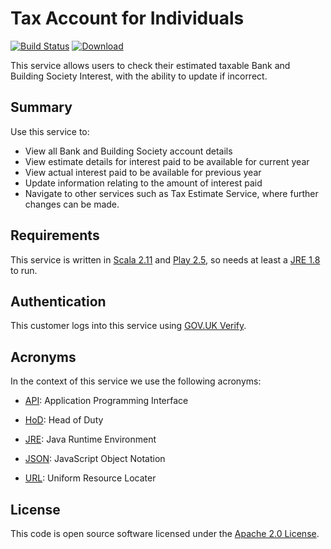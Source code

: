 Tax Account for Individuals
=============

[![Build Status](https://travis-ci.org/hmrc/bank-and-building-society-interest-frontend.svg)](https://travis-ci.org/hmrc/bank-and-building-society-interest-frontend) [ ![Download](https://api.bintray.com/packages/hmrc/releases/bank-and-building-society-interest-frontend/images/download.svg) ](https://bintray.com/hmrc/releases/bank-and-building-society-interest-frontend/_latestVersion)

This service allows users to check their estimated taxable Bank and Building Society Interest, with the ability to update if incorrect.

Summary
-----------

Use this service to:
* View all Bank and Building Society account details
* View estimate details for interest paid to be available for current year
* View actual interest paid to be available for previous year
* Update information relating to the amount of interest paid 
* Navigate to other services such as Tax Estimate Service, where further changes can be made.

Requirements
------------

This service is written in [Scala 2.11](http://www.scala-lang.org/) and [Play 2.5](http://playframework.com/), so needs at least a [JRE 1.8](http://www.oracle.com/technetwork/java/javase/downloads/index.html) to run.


Authentication
------------

This customer logs into this service using [GOV.UK Verify](https://www.gov.uk/government/publications/introducing-govuk-verify/introducing-govuk-verify).


Acronyms
--------

In the context of this service we use the following acronyms:

* [API]: Application Programming Interface

* [HoD]: Head of Duty

* [JRE]: Java Runtime Environment

* [JSON]: JavaScript Object Notation

* [URL]: Uniform Resource Locater

License
-------

This code is open source software licensed under the [Apache 2.0 License].

[NPS]: http://www.publications.parliament.uk/pa/cm201012/cmselect/cmtreasy/731/73107.htm
[HoD]: http://webarchive.nationalarchives.gov.uk/+/http://www.hmrc.gov.uk/manuals/sam/samglossary/samgloss249.htm
[NINO]: http://www.hmrc.gov.uk/manuals/nimmanual/nim39110.htm
[National Insurance]: https://www.gov.uk/national-insurance/overview
[JRE]: http://www.oracle.com/technetwork/java/javase/overview/index.html
[API]: https://en.wikipedia.org/wiki/Application_programming_interface
[URL]: https://en.wikipedia.org/wiki/Uniform_Resource_Locator
[State Pension]: https://www.gov.uk/new-state-pension/overview
[SP]: https://www.gov.uk/new-state-pension/overview
[JSON]: http://json.org/

[Apache 2.0 License]: http://www.apache.org/licenses/LICENSE-2.0.html
